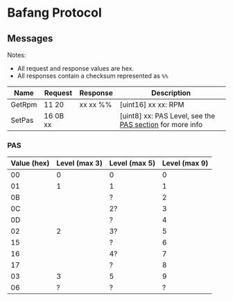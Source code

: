 # Bafang Protocol

## Messages

Notes:

- All request and response values are hex.
- All responses contain a checksum represented as `%%`

| Name   | Request  | Response | Description                                                      |
|--------|----------|----------|------------------------------------------------------------------|
| GetRpm | 11 20    | xx xx %% | [uint16] xx xx: RPM                                              |
| SetPas | 16 0B xx |          | [uint8] xx: PAS Level, see the [PAS section](#PAS) for more info | 

### PAS

| Value (hex) | Level (max 3) | Level (max 5) | Level (max 9) |
|-------------|---------------|---------------|---------------|
| 00          | 0             | 0             | 0             |
| 01          | 1             | 1             | 1             |
| 0B          |               | ?             | 2             |
| 0C          |               | 2?            | 3             |
| 0D          |               | ?             | 4             |
| 02          | 2             | 3?            | 5             |
| 15          |               | ?             | 6             |
| 16          |               | 4?            | 7             |
| 17          |               | ?             | 8             |
| 03          | 3             | 5             | 9             |
| 06          | ?             | ?             | ?             |
